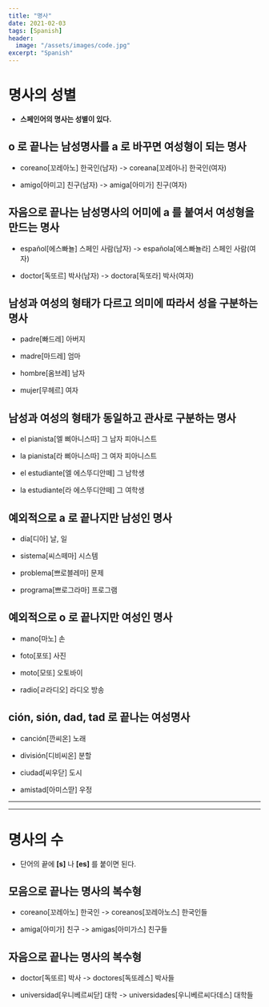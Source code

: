 ```yaml
---
title: "명사"
date: 2021-02-03
tags: [Spanish]
header:
  image: "/assets/images/code.jpg"
excerpt: "Spanish"
---
```


# 명사의 성별

* **스페인어의 명사는 성별이 있다.**



## o 로 끝나는 남성명사를 a 로 바꾸면 여성형이 되는 명사

* coreano[꼬레아노] 한국인(남자) -> coreana[꼬레아나] 한국인(여자)

* amigo[아미고] 친구(남자) -> amiga[아미가] 친구(여자)



## 자음으로 끝나는 남성명사의 어미에 a 를 붙여서 여성형을 만드는 명사

* español[에스빠뇰] 스페인 사람(남자) -> española[에스빠뇰라] 스페인 사람(여자)

* doctor[독또르] 박사(남자) -> doctora[독또라] 박사(여자)



## 남성과 여성의 형태가 다르고 의미에 따라서 성을 구분하는 명사

* padre[빠드레] 아버지

* madre[마드레] 엄마

* hombre[옴브레] 남자

* mujer[무헤르] 여자



## 남성과 여성의 형태가 동일하고 관사로 구분하는 명사

* el pianista[엘 삐아니스따] 그 남자 피아니스트

* la pianista[라 삐아니스따] 그 여자 피아니스트

* el estudiante[엘 에스뚜디안떼] 그 남학생

* la estudiante[라 에스뚜디안떼] 그 여학생



## 예외적으로 a 로 끝나지만 남성인 명사

* día[디아] 날, 일

* sistema[씨스떼마] 시스템

* problema[쁘로블레마] 문제

* programa[쁘로그라마] 프로그램



## 예외적으로 o 로 끝나지만 여성인 명사

* mano[마노] 손

* foto[포또] 사진

* moto[모또] 오토바이

* radio[ㄹ라디오] 라디오 방송



## ción, sión, dad, tad 로 끝나는 여성명사

* canción[깐씨온] 노래

* división[디비씨온] 분할

* ciudad[씨우닫] 도시

* amistad[아미스딷] 우정


-----------------------------------------------------------------

-----------------------------------------------------------------


# 명사의 수

* 단어의 끝에 **[s]** 나 **[es]** 를 붙이면 된다.



## 모음으로 끝나는 명사의 복수형

* coreano[꼬레아노] 한국인 -> coreanos[꼬레아노스] 한국인들

* amiga[아미가] 친구 -> amigas[아미가스] 친구들



## 자음으로 끝나는 명사의 복수형

* doctor[독또르] 박사 -> doctores[독또레스] 박사들

* universidad[우니베르씨닫] 대학 -> universidades[우니베르씨다데스] 대학들